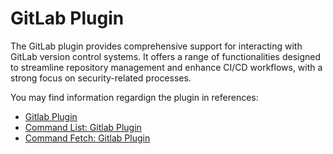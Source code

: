 # GitLab Plugin
The GitLab plugin provides comprehensive support for interacting with GitLab version control systems. It offers a range of functionalities designed to streamline repository management and enhance CI/CD workflows, with a strong focus on security-related processes.

You may find information regardign the plugin in references:
- [Gitlab Plugin](/docs/reference/plugin-gitlab.md)
- [Command List: Gitlab Plugin](/docs/reference/cmd-list.md#gitlab-plugin)
- [Command Fetch: Gitlab Plugin](/docs/reference/cmd-fetch.md#gitlab-plugin)


